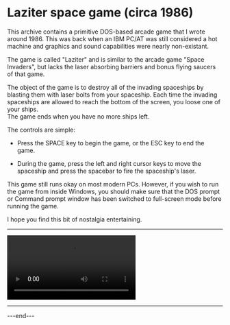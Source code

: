 # Laziter space game (circa 1986)

This archive contains a primitive DOS-based arcade game that 
I wrote around 1986.  This was back when an IBM PC/AT was 
still considered a hot machine and graphics and sound 
capabilities were nearly non-existant.  

The game is called "Laziter" and is similar to the arcade 
game "Space Invaders", but lacks the laser absorbing 
barriers and bonus flying saucers of that game.  

The object of the game is to destroy all of the invading 
spaceships by blasting them with laser bolts from your 
spaceship.  Each time the invading spaceships are allowed to 
reach the bottom of the screen, you loose one of your ships.  
The game ends when you have no more ships left.  

The controls are simple:

* Press the SPACE key to begin the game, or the ESC
  key to end the game.

* During the game, press the left and right cursor
  keys to move the spaceship and press the spacebar
  to fire the spaceship's laser.

This game still runs okay on most modern PCs.  However, if 
you wish to run the game from inside Windows, you should 
make sure that the DOS prompt or Command prompt window has 
been switched to full-screen mode before running the game.

I hope you find this bit of nostalgia entertaining.

---

![image](gameplay_video.mp4)

---

---end---
